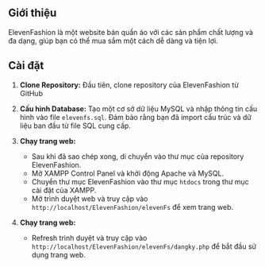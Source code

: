 ## Giới thiệu

ElevenFashion là một website bán quần áo với các sản phẩm chất lượng và đa dạng, giúp bạn có thể mua sắm một cách dễ dàng và tiện lợi.

## Cài đặt

1. **Clone Repository:** Đầu tiên, clone repository của ElevenFashion từ GitHub
   
2. **Cấu hình Database:** Tạo một cơ sở dữ liệu MySQL và nhập thông tin cấu hình vào file `elevenfs.sql`. Đảm bảo rằng bạn đã import cấu trúc và dữ liệu ban đầu từ file SQL cung cấp.

3. **Chạy trang web:**
   - Sau khi đã sao chép xong, di chuyển vào thư mục của repository ElevenFashion.
   - Mở XAMPP Control Panel và khởi động Apache và MySQL.
   - Chuyển thư mục ElevenFashion vào thư mục `htdocs` trong thư mục cài đặt của XAMPP.
   - Mở trình duyệt web và truy cập vào `http://localhost/ElevenFashion/elevenFs` để xem trang web.

4. **Chạy trang web:**
   - Refresh trình duyệt và truy cập vào `http://localhost/ElevenFashion/elevenFs/dangky.php` để bắt đầu sử dụng trang web.


